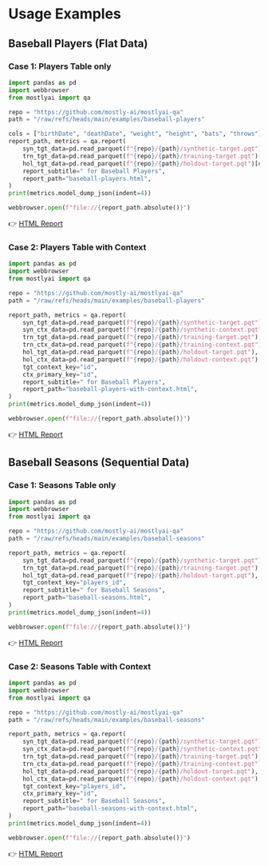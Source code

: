 # Usage Examples

## Baseball Players (Flat Data)

### Case 1: Players Table only

```python
import pandas as pd
import webbrowser
from mostlyai import qa

repo = "https://github.com/mostly-ai/mostlyai-qa"
path = "/raw/refs/heads/main/examples/baseball-players"

cols = ["birthDate", "deathDate", "weight", "height", "bats", "throws"]
report_path, metrics = qa.report(
    syn_tgt_data=pd.read_parquet(f"{repo}/{path}/synthetic-target.pqt")[cols],
    trn_tgt_data=pd.read_parquet(f"{repo}/{path}/training-target.pqt")[cols],
    hol_tgt_data=pd.read_parquet(f"{repo}/{path}/holdout-target.pqt")[cols],
    report_subtitle=" for Baseball Players",
    report_path="baseball-players.html",
)
print(metrics.model_dump_json(indent=4))

webbrowser.open(f"file://{report_path.absolute()}")

```

👉 [HTML Report](https://html-preview.github.io/?url=https://github.com/mostly-ai/mostlyai-qa/blob/main/examples/baseball-players.html)

### Case 2: Players Table with Context

```python
import pandas as pd
import webbrowser
from mostlyai import qa

repo = "https://github.com/mostly-ai/mostlyai-qa"
path = "/raw/refs/heads/main/examples/baseball-players"

report_path, metrics = qa.report(
    syn_tgt_data=pd.read_parquet(f"{repo}/{path}/synthetic-target.pqt"),
    syn_ctx_data=pd.read_parquet(f"{repo}/{path}/synthetic-context.pqt"),
    trn_tgt_data=pd.read_parquet(f"{repo}/{path}/training-target.pqt"),
    trn_ctx_data=pd.read_parquet(f"{repo}/{path}/training-context.pqt"),
    hol_tgt_data=pd.read_parquet(f"{repo}/{path}/holdout-target.pqt"),
    hol_ctx_data=pd.read_parquet(f"{repo}/{path}/holdout-context.pqt"),
    tgt_context_key="id",
    ctx_primary_key="id",
    report_subtitle=" for Baseball Players",
    report_path="baseball-players-with-context.html",
)
print(metrics.model_dump_json(indent=4))

webbrowser.open(f"file://{report_path.absolute()}")

```

👉 [HTML Report](https://html-preview.github.io/?url=https://github.com/mostly-ai/mostlyai-qa/blob/main/examples/baseball-players-with-context.html)

## Baseball Seasons (Sequential Data)

### Case 1: Seasons Table only

```python
import pandas as pd
import webbrowser
from mostlyai import qa

repo = "https://github.com/mostly-ai/mostlyai-qa"
path = "/raw/refs/heads/main/examples/baseball-seasons"

report_path, metrics = qa.report(
    syn_tgt_data=pd.read_parquet(f"{repo}/{path}/synthetic-target.pqt"),
    trn_tgt_data=pd.read_parquet(f"{repo}/{path}/training-target.pqt"),
    hol_tgt_data=pd.read_parquet(f"{repo}/{path}/holdout-target.pqt"),
    tgt_context_key="players_id",
    report_subtitle=" for Baseball Seasons",
    report_path="baseball-seasons.html",
)
print(metrics.model_dump_json(indent=4))

webbrowser.open(f"file://{report_path.absolute()}")

```

👉 [HTML Report](https://html-preview.github.io/?url=https://github.com/mostly-ai/mostlyai-qa/blob/main/examples/baseball-seasons.html)

### Case 2: Seasons Table with Context

```python
import pandas as pd
import webbrowser
from mostlyai import qa

repo = "https://github.com/mostly-ai/mostlyai-qa"
path = "/raw/refs/heads/main/examples/baseball-seasons"

report_path, metrics = qa.report(
    syn_tgt_data=pd.read_parquet(f"{repo}/{path}/synthetic-target.pqt"),
    syn_ctx_data=pd.read_parquet(f"{repo}/{path}/synthetic-context.pqt"),
    trn_tgt_data=pd.read_parquet(f"{repo}/{path}/training-target.pqt"),
    trn_ctx_data=pd.read_parquet(f"{repo}/{path}/training-context.pqt"),
    hol_tgt_data=pd.read_parquet(f"{repo}/{path}/holdout-target.pqt"),
    hol_ctx_data=pd.read_parquet(f"{repo}/{path}/holdout-context.pqt"),
    tgt_context_key="players_id",
    ctx_primary_key="id",
    report_subtitle=" for Baseball Seasons",
    report_path="baseball-seasons-with-context.html",
)
print(metrics.model_dump_json(indent=4))

webbrowser.open(f"file://{report_path.absolute()}")

```

👉 [HTML Report](https://html-preview.github.io/?url=https://github.com/mostly-ai/mostlyai-qa/blob/main/examples/baseball-seasons-with-context.html)
